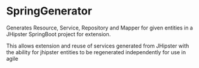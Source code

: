 # SpringGenerator

Generates Resource, Service, Repository and Mapper for given entities in a JHipster SpringBoot project for extension.

This allows extension and reuse of services generated from JHipster with the ability for jhipster entities to be regenerated independently for use in agile
